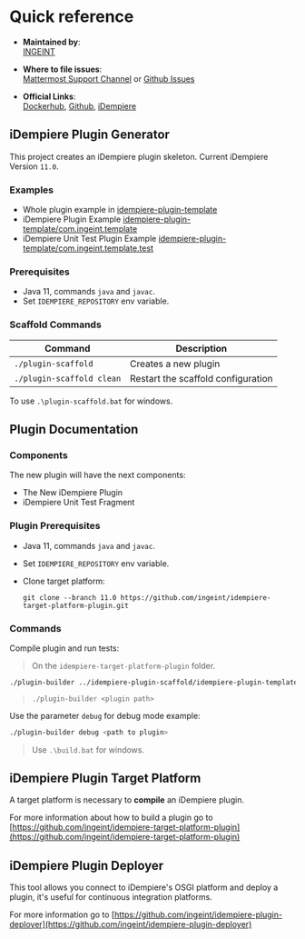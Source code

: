 # Quick reference

- **Maintained by**:  
  [INGEINT](https://ingeint.com)

- **Where to file issues**:  
  [Mattermost Support Channel](https://mattermost.idempiere.org/idempiere/channels/support) or [Github Issues](https://github.com/ingeint/idempiere-plugin-scaffold/issues)

- **Official Links**:  
  [Dockerhub](https://hub.docker.com/r/idempiereofficial/idempiere),
  [Github](https://github.com/ingeint/idempiere-plugin-scaffold),
  [iDempiere](https://github.com/idempiere/idempiere)

## iDempiere Plugin Generator

This project creates an iDempiere plugin skeleton. Current iDempiere Version `11.0`.

### Examples

- Whole plugin example in [idempiere-plugin-template](idempiere-plugin-template)
- iDempiere Plugin Example [idempiere-plugin-template/com.ingeint.template](idempiere-plugin-template/com.ingeint.template)
- iDempiere Unit Test Plugin Example [idempiere-plugin-template/com.ingeint.template.test](idempiere-plugin-template/com.ingeint.template.test)

### Prerequisites

- Java 11, commands `java` and `javac`.
- Set `IDEMPIERE_REPOSITORY` env variable.

### Scaffold Commands

| Command | Description |
| --- | --- |
| `./plugin-scaffold` | Creates a new plugin |
| `./plugin-scaffold clean` | Restart the scaffold configuration |

To use `.\plugin-scaffold.bat` for windows.

## Plugin Documentation

### Components

The new plugin will have the next components:

- The New iDempiere Plugin
- iDempiere Unit Test Fragment

### Plugin Prerequisites

- Java 11, commands `java` and `javac`.
- Set `IDEMPIERE_REPOSITORY` env variable.
- Clone target platform:

  ```shell
  git clone --branch 11.0 https://github.com/ingeint/idempiere-target-platform-plugin.git
  ```

### Commands

Compile plugin and run tests:

> On the `idempiere-target-platform-plugin` folder.

```bash
./plugin-builder ../idempiere-plugin-scaffold/idempiere-plugin-template/com.ingeint.template ../idempiere-plugin-scaffold/idempiere-plugin-template/com.ingeint.template.test 
```

> `./plugin-builder <plugin path>`

Use the parameter `debug` for debug mode example:

```bash
./plugin-builder debug <path to plugin>
```

> Use `.\build.bat` for windows.

## iDempiere Plugin Target Platform

A target platform is necessary to **compile** an iDempiere plugin.

For more information about how to build a plugin go to [https://github.com/ingeint/idempiere-target-platform-plugin](https://github.com/ingeint/idempiere-target-platform-plugin)

## iDempiere Plugin Deployer

This tool allows you connect to iDempiere's OSGI platform and deploy a plugin, it's useful for continuous integration platforms.

For more information go to [https://github.com/ingeint/idempiere-plugin-deployer](https://github.com/ingeint/idempiere-plugin-deployer)
